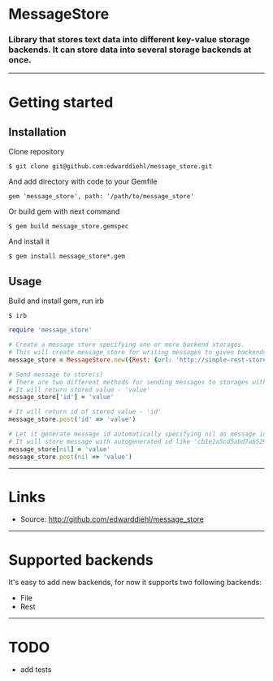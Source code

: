 # MessageStore
### Library that stores text data into different key-value storage backends. It can store data into several storage backends at once.

------

# Getting started

## Installation
Clone repository

~~~
$ git clone git@github.com:edwarddiehl/message_store.git
~~~

And add directory with code to your Gemfile
~~~
gem 'message_store', path: '/path/to/message_store'
~~~

Or build gem with next command
~~~
$ gem build message_store.gemspec
~~~

And install it
~~~
$ gem install message_store*.gem
~~~
## Usage

Build and install gem, run irb
~~~
$ irb
~~~

~~~ ruby
require 'message_store'

# Create a message store specifying one or more backend storages.
# This will create message_store for writing messages to given backends storages.
message_store = MessageStore.new({Rest: {url: 'http://simple-rest-store.herokuapp.com/'}, File: {path: '/tmp/store.yml'}})

# Send message to store(s)
# There are two different methods for sending messages to storages with a little different behaviour.
# It will return stored value - 'value'
message_store['id'] = 'value'

# It will return id of stored value - 'id'
message_store.post('id' => 'value')

# Let it generate message id automatically specifying nil as message id
# It will store message with autogenerated id like 'cb1e2a5cd5abd7ab529dee6ecfd24cb4'
message_store[nil] = 'value'
message_store.post(nil => 'value')
~~~

------

# Links
* Source: <http://github.com/edwarddiehl/message_store>

------

# Supported backends

It's easy to add new backends, for now it supports two following backends:

* File
* Rest

------

# TODO
* add tests
